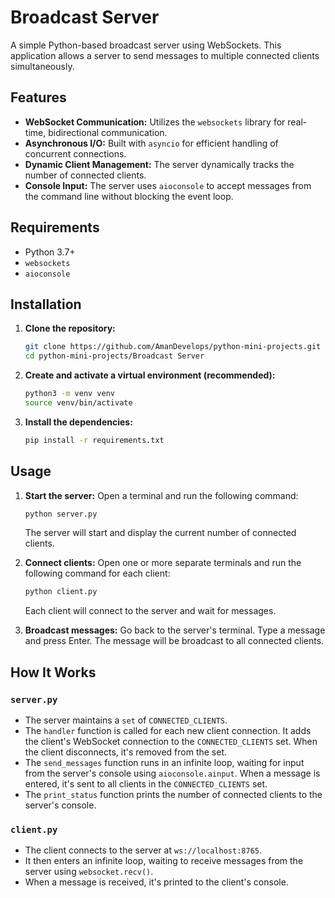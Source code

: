 # Broadcast Server

A simple Python-based broadcast server using WebSockets. This application allows a server to send messages to multiple connected clients simultaneously.

## Features

*   **WebSocket Communication:** Utilizes the `websockets` library for real-time, bidirectional communication.
*   **Asynchronous I/O:** Built with `asyncio` for efficient handling of concurrent connections.
*   **Dynamic Client Management:** The server dynamically tracks the number of connected clients.
*   **Console Input:** The server uses `aioconsole` to accept messages from the command line without blocking the event loop.

## Requirements

*   Python 3.7+
*   `websockets`
*   `aioconsole`

## Installation

1.  **Clone the repository:**
    ```bash
    git clone https://github.com/AmanDevelops/python-mini-projects.git
    cd python-mini-projects/Broadcast Server
    ```

2.  **Create and activate a virtual environment (recommended):**
    ```bash
    python3 -m venv venv
    source venv/bin/activate
    ```

3.  **Install the dependencies:**
    ```bash
    pip install -r requirements.txt
    ```

## Usage

1.  **Start the server:**
    Open a terminal and run the following command:
    ```bash
    python server.py
    ```
    The server will start and display the current number of connected clients.

2.  **Connect clients:**
    Open one or more separate terminals and run the following command for each client:
    ```bash
    python client.py
    ```
    Each client will connect to the server and wait for messages.

3.  **Broadcast messages:**
    Go back to the server's terminal. Type a message and press Enter. The message will be broadcast to all connected clients.

## How It Works

### `server.py`

*   The server maintains a `set` of `CONNECTED_CLIENTS`.
*   The `handler` function is called for each new client connection. It adds the client's WebSocket connection to the `CONNECTED_CLIENTS` set. When the client disconnects, it's removed from the set.
*   The `send_messages` function runs in an infinite loop, waiting for input from the server's console using `aioconsole.ainput`. When a message is entered, it's sent to all clients in the `CONNECTED_CLIENTS` set.
*   The `print_status` function prints the number of connected clients to the server's console.

### `client.py`

*   The client connects to the server at `ws://localhost:8765`.
*   It then enters an infinite loop, waiting to receive messages from the server using `websocket.recv()`.
*   When a message is received, it's printed to the client's console.
